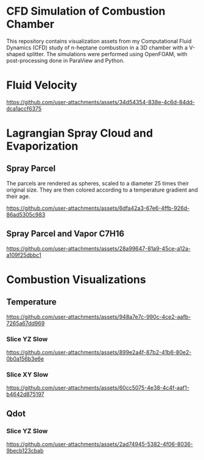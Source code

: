 # CFD Simulation of Combustion Chamber

This repository contains visualization assets from my Computational Fluid Dynamics (CFD) study of n-heptane combustion in a 3D chamber with a V-shaped splitter. The simulations were performed using OpenFOAM, with post-processing done in ParaView and Python.


# Fluid Velocity 


https://github.com/user-attachments/assets/34d54354-838e-4c6d-84dd-dca1accf6375



# Lagrangian Spray Cloud and Evaporization

## Spray Parcel 
The parcels are rendered as spheres, scaled to a diameter 25 times their original size. They are then colored according to a temperature gradient and their age.

https://github.com/user-attachments/assets/6dfa42a3-67e6-4ffb-926d-86ad5305c983


## Spray Parcel and Vapor C7H16


https://github.com/user-attachments/assets/28a99647-81a9-45ce-a12a-a109f25dbbc1



# Combustion Visualizations

## Temperature
https://github.com/user-attachments/assets/948a7e7c-990c-4ce2-aafb-7265a67dd969


### Slice YZ Slow
https://github.com/user-attachments/assets/899e2a4f-87b2-41b6-80e2-0b0a156b3e6e

### Slice XY Slow
https://github.com/user-attachments/assets/60cc5075-4e38-4c4f-aaf1-b4642d875197



## Qdot

### Slice YZ Slow
https://github.com/user-attachments/assets/2ad74945-5382-4f06-8036-9becb123cbab



